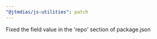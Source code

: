 ```yaml
---
"@jtmdias/js-utilities": patch
---
```


Fixed the field value in the 'repo' section of package.json
